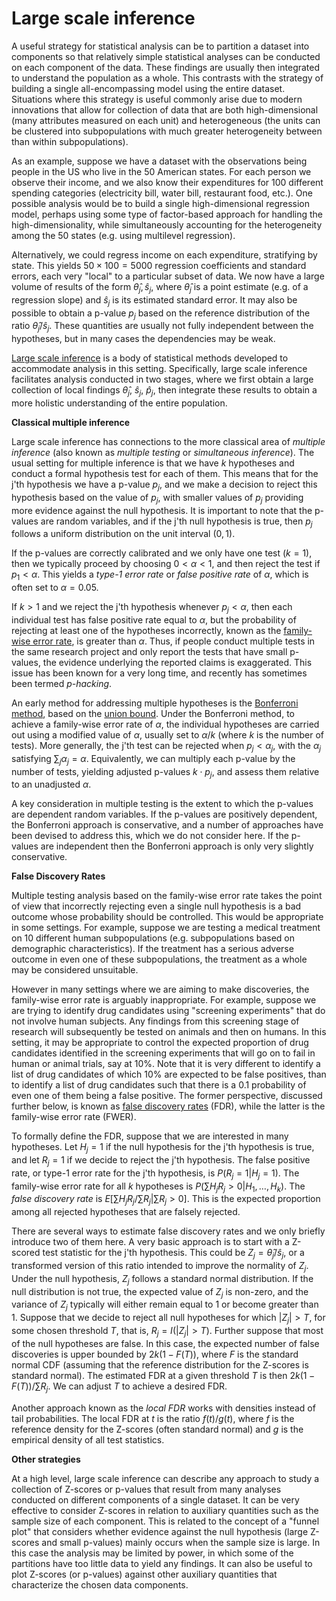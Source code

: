 # Large scale inference

A useful strategy for statistical analysis can be to partition a dataset into
components so that relatively simple statistical analyses can be conducted on
each component of the data. These findings are usually then integrated to
understand the population as a whole. This contrasts with the strategy of
building a single all-encompassing model using the entire dataset. Situations
where this strategy is useful commonly arise due to modern innovations that
allow for collection of data that are both high-dimensional (many attributes
measured on each unit) and heterogeneous (the units can be clustered into
subpopulations with much greater heterogeneity between than within
subpopulations).

As an example, suppose we have a dataset with the observations being people in
the US who live in the 50 American states. For each person we observe their
income, and we also know their expenditures for 100 different spending
categories (electricity bill, water bill, restaurant food, etc.). One possible
analysis would be to build a single high-dimensional regression model, perhaps
using some type of factor-based approach for handling the high-dimensionality,
while simultaneously accounting for the heterogeneity among the 50 states (e.g.
using multilevel regression).

Alternatively, we could regress income on each expenditure, stratifying by
state. This yields $50\times 100 = 5000$ regression coefficients and standard
errors, each very "local" to a particular subset of data. We now have a large
volume of results of the form $\hat{\theta}_j, \hat{s}_j$, where
$\hat{\theta}_j$ is a point estimate (e.g. of a regression slope) and
$\hat{s}_j$ is its estimated standard error. It may also be possible to obtain a
p-value $p_j$ based on the reference distribution of the ratio
$\hat{\theta}_j/\hat{s}_j$. These quantities are usually not fully independent
between the hypotheses, but in many cases the dependencies may be weak.

[Large scale inference](https://efron.ckirby.su.domains/other/2010LSIexcerpt.pdf)
is a body of statistical methods developed to accommodate analysis in this
setting. Specifically, large scale inference facilitates analysis conducted in
two stages, where we first obtain a large collection of local findings
$\hat{\theta}_j$, $\hat{s}_j$, $\hat{p}_j$, then integrate these results to
obtain a more holistic understanding of the entire population.

__Classical multiple inference__

Large scale inference has connections to the more classical area of *multiple
inference* (also known as *multiple testing* or *simultaneous inference*). The
usual setting for multiple inference is that we have $k$ hypotheses and conduct
a formal hypothesis test for each of them. This means that for the j'th
hypothesis we have a p-value $p_j$, and we make a decision to reject this
hypothesis based on the value of $p_j$, with smaller values of $p_j$ providing
more evidence against the null hypothesis. It is important to note that the
p-values are random variables, and if the j'th null hypothesis is true, then
$p_j$ follows a uniform distribution on the unit interval $(0, 1)$.

If the p-values are correctly calibrated and we only have one test ($k=1$), then
we typically proceed by choosing $0 < \alpha < 1$, and then reject the test if
$p_1 < \alpha$. This yields a *type-1 error rate* or *false positive rate* of
$\alpha$, which is often set to $\alpha=0.05$.

If $k > 1$ and we reject the j'th hypothesis whenever $p_j < \alpha$, then each
individual test has false positive rate equal to $\alpha$, but the probability
of rejecting at least one of the hypotheses incorrectly, known as the
[family-wise error rate](https://en.wikipedia.org/wiki/Family-wise_error_rate),
is greater than $\alpha$. Thus, if people conduct multiple tests in the same
research project and only report the tests that have small p-values, the
evidence underlying the reported claims is exaggerated. This issue has been
known for a very long time, and recently has sometimes been termed *p-hacking*.

An early method for addressing multiple hypotheses is the
[Bonferroni method](https://en.wikipedia.org/wiki/Bonferroni_correction), based
on the [union bound](https://en.wikipedia.org/wiki/Boole%27s_inequality). Under
the Bonferroni method, to achieve a family-wise error rate of $\alpha$, the
individual hypotheses are carried out using a modified value of $\alpha$,
usually set to $\alpha/k$ (where $k$ is the number of tests). More generally,
the j'th test can be rejected when $p_j < \alpha_j$, with the $\alpha_j$
satisfying $\sum_j \alpha_j = \alpha$. Equivalently, we can multiply each
p-value by the number of tests, yielding adjusted p-values $k\cdot p_j$, and
assess them relative to an unadjusted $\alpha$.

A key consideration in multiple testing is the extent to which the p-values are
dependent random variables. If the p-values are positively dependent, the
Bonferroni approach is conservative, and a number of approaches have been
devised to address this, which we do not consider here. If the p-values are
independent then the Bonferroni approach is only very slightly conservative.

__False Discovery Rates__

Multiple testing analysis based on the family-wise error rate takes the point of
view that incorrectly rejecting even a single null hypothesis is a bad outcome
whose probability should be controlled. This would be appropriate in some
settings. For example, suppose we are testing a medical treatment on 10
different human subpopulations (e.g. subpopulations based on demographic
characteristics). If the treatment has a serious adverse outcome in even one of
these subpopulations, the treatment as a whole may be considered unsuitable.

However in many settings where we are aiming to make discoveries, the
family-wise error rate is arguably inappropriate. For example, suppose we are
trying to identify drug candidates using "screening experiments" that do not
involve human subjects. Any findings from this screening stage of research will
subsequently be tested on animals and then on humans. In this setting, it may be
appropriate to control the expected proportion of drug candidates identified in
the screening experiments that will go on to fail in human or animal trials, say
at 10%. Note that it is very different to identify a list of drug candidates of
which 10% are expected to be false positives, than to identify a list of drug
candidates such that there is a 0.1 probability of even one of them being a
false positive. The former perspective, discussed further below, is known as
[false discovery rates](https://en.wikipedia.org/wiki/False_discovery_rate)
(FDR), while the latter is the family-wise error rate (FWER).

To formally define the FDR, suppose that we are interested in many hypotheses.
Let $H_j=1$ if the null hypothesis for the j'th hypothesis is true, and let
$R_j=1$ if we decide to reject the j'th hypothesis. The false positive rate, or
type-1 error rate for the j'th hypothesis, is $P(R_j=1 | H_j=1)$. The
family-wise error rate for all $k$ hypotheses is
$P(\sum H_jR_j > 0 | H_1, \ldots, H_k)$. The *false discovery rate* is
$E [\sum H_jR_j / \sum R_j | \sum R_j > 0]$. This is the expected proportion
among all rejected hypotheses that are falsely rejected.

There are several ways to estimate false discovery rates and we only briefly
introduce two of them here. A very basic approach is to start with a Z-scored
test statistic for the j'th hypothesis. This could be
$Z_j = \hat{\theta}_j / \hat{s}_j$, or a transformed version of this ratio
intended to improve the normality of $Z_j$. Under the null hypothesis, $Z_j$
follows a standard normal distribution. If the null distribution is not true,
the expected value of $Z_j$ is non-zero, and the variance of $Z_j$ typically
will either remain equal to 1 or become greater than 1. Suppose that we decide
to reject all null hypotheses for which $|Z_j| > T$, for some chosen threshold
$T$, that is, $R_j = I(|Z_j| > T)$. Further suppose that most of the null
hypotheses are false. In this case, the expected number of false discoveries is
upper bounded by $2k(1 - F(T))$, where $F$ is the standard normal CDF (assuming
that the reference distribution for the Z-scores is standard normal). The
estimated FDR at a given threshold $T$ is then $2k(1 - F(T)) / \sum R_j$. We can
adjust $T$ to achieve a desired FDR.

Another approach known as the *local FDR* works with densities instead of tail
probabilities. The local FDR at $t$ is the ratio $f(t)/g(t)$, where $f$ is the
reference density for the Z-scores (often standard normal) and $g$ is the
empirical density of all test statistics.

__Other strategies__

At a high level, large scale inference can describe any approach to study a
collection of Z-scores or p-values that result from many analyses conducted on
different components of a single dataset. It can be very effective to consider
Z-scores in relation to auxiliary quantities such as the sample size of each
component. This is related to the concept of a "funnel plot" that considers
whether evidence against the null hypothesis (large Z-scores and small p-values)
mainly occurs when the sample size is large. In this case the analysis may be
limited by power, in which some of the partitions have too little data to yield
any findings. It can also be useful to plot Z-scores (or p-values) against other
auxiliary quantities that characterize the chosen data components.
